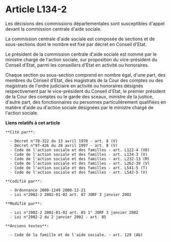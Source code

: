 # Article L134-2

Les décisions des commissions départementales sont susceptibles d'appel devant la commission centrale d'aide sociale.

La commission centrale d'aide sociale est composée de sections et de sous-sections dont le nombre est fixé par décret en
Conseil d'Etat.

Le président de la commission centrale d'aide sociale est nommé par le ministre chargé de l'action sociale, sur proposition
du vice-président du Conseil d'Etat, parmi les conseillers d'Etat en activité ou honoraires.

Chaque section ou sous-section comprend en nombre égal, d'une part, des membres du Conseil d'Etat, des magistrats de la Cour
des comptes ou des magistrats de l'ordre judiciaire en activité ou honoraires désignés respectivement par le vice-président
du Conseil d'Etat, le premier président de la Cour des comptes ou le garde des sceaux, ministre de la justice, d'autre part,
des fonctionnaires ou personnes particulièrement qualifiées en matière d'aide ou d'action sociale désignées par le ministre
chargé de l'action sociale.

**Liens relatifs à cet article**

	**Cité par**:

	  - Décret n°70-322 du 13 avril 1970 - art. 8 (V)
	  - Décret n°97-426 du 28 avril 1997 - art. 8 (V)
	  - Code de l'action sociale et des familles - art. L122-4 (VD)
	  - Code de l'action sociale et des familles - art. L134-3 (V)
	  - Code de l'action sociale et des familles - art. L232-13 (M)
	  - Code de l'action sociale et des familles - art. L262-39 (V)
	  - Code de l'action sociale et des familles - art. L541-5 (T)
	  - Code de l'action sociale et des familles - art. L542-5 (V)

	**Codifié par**:

	  - Ordonnance 2000-1249 2000-12-21
	  - Loi n°2002-2 2002-01-02 art. 87 JORF 3 janvier 2002

	**Modifié par**:

	  - Loi n°2002-2 2002-01-02 art. 85 1° JORF 3 janvier 2002
	  - Loi n°2002-2 du 2 janvier 2002 - art. 85

	**Anciens textes**:

	  - Code de la famille et de l'aide sociale. - art. 129 (Ab)

